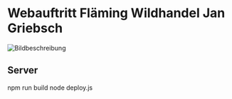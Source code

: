 # Webauftritt Fläming Wildhandel Jan Griebsch

![Bildbeschreibung](/public/Startseite.png)

## Server
npm run build
node deploy.js